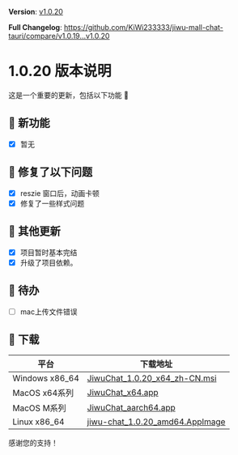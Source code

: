 **Version**: [v1.0.20](https://github.com/KiWi233333/jiwu-mall-chat-tauri/blob/main/.github/releasemd/v1.0.20.md)

**Full Changelog**: <https://github.com/KiWi233333/jiwu-mall-chat-tauri/compare/v1.0.19...v1.0.20>

# 1.0.20 版本说明

这是一个重要的更新，包括以下功能 🧪

## 🔮 新功能

- [x] 暂无

## 🔨 修复了以下问题

- [x] reszie 窗口后，动画卡顿
- [x] 修复了一些样式问题

## 🧿 其他更新

- [x] 项目暂时基本完结
- [x] 升级了项目依赖。

## 📌 待办

- [ ] mac上传文件错误

## 🧪 下载

| 平台           | 下载地址                                                                                                                                        |
| -------------- | ----------------------------------------------------------------------------------------------------------------------------------------------- |
| Windows x86_64 | [JiwuChat_1.0.20_x64_zh-CN.msi](https://github.com/KiWi233333/jiwu-mall-chat-tauri/releases/download/v1.0.20/JiwuChat_1.0.20_x64_zh-CN.msi)     |
| MacOS x64系列  | [JiwuChat_x64.app](https://github.com/KiWi233333/jiwu-mall-chat-tauri/releases/download/v1.0.20/JiwuChat_x64.app)                               |
| MacOS M系列    | [JiwuChat_aarch64.app](https://github.com/KiWi233333/jiwu-mall-chat-tauri/releases/download/v1.0.20/JiwuChat_aarch64.app)                       |
| Linux x86_64   | [jiwu-chat_1.0.20_amd64.AppImage](https://github.com/KiWi233333/jiwu-mall-chat-tauri/releases/download/v1.0.20/jiwu-chat_1.0.20_amd64.AppImage) |

感谢您的支持！

